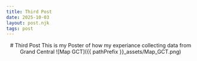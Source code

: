 ```yaml
--- 
title: Third Post
date: 2025-10-03
layout: post.njk
tags: post 
---
```



<div style="text-align: center;">
# Third Post
This is my Poster of how my experiance collecting data from Grand Central
![Map GCT]({{ pathPrefix }}_assets/Map_GCT.png)
</div>